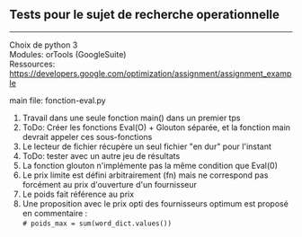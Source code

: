 ## Tests pour le sujet de recherche operationnelle
***
Choix de python 3  
Modules: orTools (GoogleSuite)  
Ressources: https://developers.google.com/optimization/assignment/assignment_example  

main file: fonction-eval.py

1. Travail dans une seule fonction main() dans un premier tps
2. ToDo: Créer les fonctions Eval(O) + Glouton séparée, et la fonction main devrait appeler ces sous-fonctions
3. Le lecteur de fichier récupère un seul fichier "en dur" pour l'instant
4. ToDo: tester avec un autre jeu de résultats
5. La fonction glouton n'implémente pas la même condition que Eval(0)
6. Le prix limite est défini arbitrairement (fn) mais ne correspond pas forcément au prix d'ouverture d'un fournisseur
7. Le poids fait référence au prix
8. Une proposition avec le prix opti des fournisseurs optimum est proposé en commentaire :  
```# poids_max = sum(word_dict.values())```
